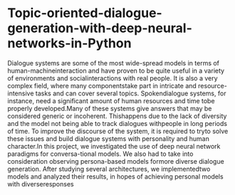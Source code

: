 # Topic-oriented-dialogue-generation-with-deep-neural-networks-in-Python

Dialogue systems are some of the most wide-spread models in terms of human-machineinteraction and have proven to be quite useful in a variety of environments and socialinteractions with real people. It is also a very complex field, where many componentstake part in intricate and resource-intensive tasks and can cover several topics. Spokendialogue systems, for instance, need a significant amount of human resources and time tobe properly developed.Many of these systems give answers that may be considered generic or incoherent. Thishappens due to the lack of diversity and the model not being able to track dialogues withpeople in long periods of time. To improve the discourse of the system, it is required to tryto solve these issues and build dialogue systems with personality and human character.In this project, we investigated the use of deep neural network paradigms for conversa-tional models. We also had to take into consideration observing persona-based models formore diverse dialogue generation. After studying several architectures, we implementedtwo models and analyzed their results, in hopes of achieving personal models with diverseresponses

